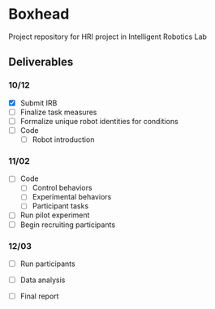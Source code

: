 # Boxhead
Project repository for HRI project in Intelligent Robotics Lab

## Deliverables
### 10/12
  - [x] Submit IRB
  - [ ] Finalize task measures
  - [ ] Formalize unique robot identities for conditions
  - [ ] Code
    - [ ] Robot introduction
### 11/02
  - [ ] Code
    - [ ] Control behaviors
    - [ ] Experimental behaviors
    - [ ] Participant tasks
   - [ ] Run pilot experiment
   - [ ] Begin recruiting participants
### 12/03
  - [ ] Run participants
  - [ ] Data analysis
  - [ ] Final report 

